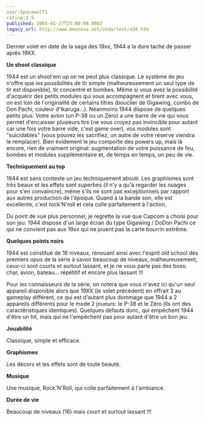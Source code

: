 ```yaml
---
user:Spacewolf1
rating:3.5
published: 2004-01-27T23:00:00.000Z
legacy_url: http://www.emunova.net/veda/test/430.htm
---
```

Dernier volet en date de la saga des 19xx, 1944 a la dure tache de passer après 19XX.  

  

**Un shoot classique**  

1944 est un shoot'em up on ne peut plus classique. Le système de jeu n'offre que les possibilités de tir simple (malheureusement un seul type de tir est disponible), tir concentré et bombes. Même si vous avez la possibilité d'acquérir des petits modules qui vous accompagnent et tirent avec vous, on est loin de l'originalité de certains titres (bouclier de Gigawing, combo de Don Pachi, couleur d'Ikaruga...). Néanmoins 1944 dispose de quelques petits plus: Votre avion (un P-38 ou un Zéro) a une barre de vie qui vous permet d'encaisser plusieurs tirs (ne vous croyez pas invincible pour autant car une fois votre barre vide, c'est game over), vos modules sont "suicidables" (vous pouvez les sacrifiez, un autre de votre réserve viendra le remplacer). Bien évidement le jeu comporte des powers up, mais là encore, rien de vraiment original: augmentation de votre puissance de feu, bombes et modules supplémentaire et, de temps en temps, un peu de vie.  

  

**Techniquement au top**  

1944 est sans conteste un jeu techniquement abouti. Les graphismes sont très beaux et les effets sont superbes (il n'y a qu'à regarder les nuages pour s'en convaincre), même s'ils ne sont pas exceptionnels par rapport aux autres production de l'époque. Quand à la bande son, elle est excellente, c'est rock'N'roll et cela colle parfaitement à l'action.  

Du point de vue plus personnel, je regrette la vue que Capcom a choisi pour son jeu: 1944 dispose d'un large écran du type Gigawing / DoDon Pachi ce qui ne convient pas aux 19xx qui ne jouent pas la carte bourrin extrême.  

  

**Quelques points noirs**  

1944 est constitué de 16 niveaux, renouant ainsi avec l'esprit old school des premiers opus de la série à savoir beaucoup de niveaux, malheureusement, ceux-ci sont courts et surtout lassant, et je ne vous parle pas des boss: char, avion, bateau... répétitif et encore plus lassant !!!  

Pour les connaisseurs de la série, on notera que vous n'avez ici qu'un seul appareil disponible alors que 19XX (le volet précédent) en offrait 3 au gameplay différent, ce qui est d'autant plus dommage que 1944 a 2 appareils différents pour le mode 2 joueurs: le P-38 et le Zéro (ils ont des caractéristiques identiques). Quelques défauts donc, qui empêchent 1944 d'être un hit, mais qui ne l'empêchent pas pour autant d'être un bon jeu.  

  

  

**Jouabilité**  

Classique, simple et efficace.  

**Graphismes**  

Les décors et les effets sont de toute beauté.  

**Musique**  

Une musique, Rock'N'Roll, qui colle parfaitement à l'ambiance.  

**Durée de vie**  

Beaucoup de niveaux (16) mais court et surtout lassant !!!
